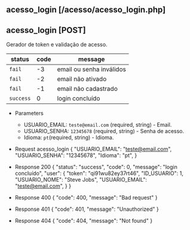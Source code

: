 ## acesso_login [/acesso/acesso_login.php]

## acesso_login [POST]

Gerador de token e validação de acesso.

status    | code | message
---       | ---  | ---
`fail`    | -3   | email ou senha inválidos
`fail`    | -2   | email não ativado
`fail`    | -1   | email não cadastrado
`success` |  0   | login concluído

+ Parameters
    + USUARIO_EMAIL: `teste@email.com` (required, string) - Email.
    + USUARIO_SENHA: `12345678` (required, string) - Senha de acesso.
    + Idioma: `pt`(required, string) - Idioma.

+ Request acesso_login
    {
        "USUARIO_EMAIL": "teste@email.com",
        "USUARIO_SENHA": "12345678",
        "Idioma": "pt",
    }

+ Response 200
    {
        "status": "success",
        "code": 0,
        "message": "login concluído",
        "user": {
            "token": "qi91wu82ey37rt46",
            "ID_USUARIO": 1,
            "USUARIO_NOME": "Steve Jobs",
            "USUARIO_EMAIL": "teste@email.com",
        }
    }

+ Response 400
    {
        "code": 400,
        "message": "Bad request"
    }

+ Response 401
    {
        "code": 401,
        "message": "Unauthorized"
    }

+ Response 404
    {
        "code": 404,
        "message": "Not found"
    }